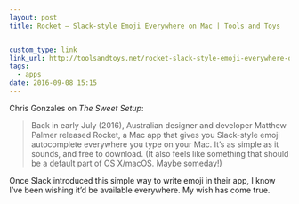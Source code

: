 ```yaml
---
layout: post
title: Rocket — Slack-style Emoji Everywhere on Mac | Tools and Toys


custom_type: link
link_url: http://toolsandtoys.net/rocket-slack-style-emoji-everywhere-on-mac/
tags:
  - apps
date: 2016-09-08 15:15
---
```


Chris Gonzales on *The Sweet Setup*:

> Back in early July (2016), Australian designer and developer Matthew Palmer released Rocket, a Mac app that gives you Slack-style emoji autocomplete everywhere you type on your Mac. It’s as simple as it sounds, and free to download. (It also feels like something that should be a default part of OS X/macOS. Maybe someday!)

Once Slack introduced this simple way to write emoji in their app, I know I’ve been wishing it’d be available everywhere. My wish has come true.
